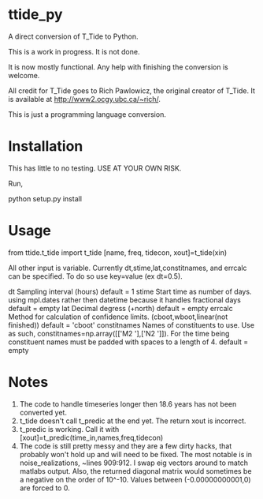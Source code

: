 ttide_py
========

A direct conversion of T_Tide to Python.



This is a work in progress. It is not done.

It is now mostly functional.
Any help with finishing the conversion is welcome.

All credit for T_Tide goes to Rich Pawlowicz, the original creator of T_Tide. 
It is available at http://www2.ocgy.ubc.ca/~rich/.

This is just a programming language conversion.


Installation
============

This has little to no testing. USE AT YOUR OWN RISK.

Run,

python setup.py install



Usage
=====

from ttide.t_tide import t_tide
[name, freq, tidecon, xout]=t_tide(xin)



All other input is variable.
Currently dt,stime,lat,constitnames, and errcalc can be specified. To do so use key=value (ex dt=0.5).

dt              Sampling interval (hours)   default = 1
stime           Start time as number of days. using mpl.dates rather then datetime because it handles fractional days   default = empty
lat             Decimal degress (+north)    default = empty
errcalc         Method for calculation of confidence limits. (cboot,wboot,linear(not finished)) default = 'cboot'
constitnames    Names of constituents to use. Use as such, constitnames=np.array([['M2  '],['N2  ']]). For the time being constituent names must be padded with spaces to a length of 4. default = empty



Notes
=====

1) The code to handle timeseries longer then 18.6 years has not been converted yet.
2) t_tide doesn't call t_predic at the end yet. The return xout is incorrect. 
3) t_predic is working. Call it with [xout]=t_predic(time_in,names,freq,tidecon)
4) The code is still pretty messy and they are a few dirty hacks, that probably won't hold up and will need to be fixed. The most notable is in noise_realizations, ~lines 909:912. I swap eig vectors around to match matlabs output.
Also, the returned diagonal matrix would sometimes be a negative on the order of 10^-10. Values between (-0.00000000001,0) are forced to 0. 


